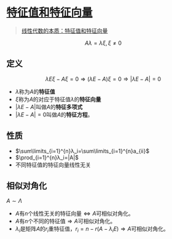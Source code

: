 <link rel='stylesheet' href='../../style/index.css'>
<script src='../../style/index.js'></script>

# [特征值和特征向量](./index.html)

>[线性代数的本质：特征值和特征向量](https://www.bilibili.com/video/av6540378)

$$Aλ=λξ, ξ \neq 0$$

## 定义

$$
    λEξ-Aξ=0
    ⇒ (λE-A)ξ=0
    ⇒ |λE-A|=0
$$

- $λ$称为$A$的**特征值**
- $ξ$称为$A$的对应于特征值$λ$的**特征向量**
- $|λE-A|$叫做$A$的**特征多项式**
- $|λE-A|=0$叫做$A$的**特征方程**。

## 性质

- $\sum\limits_{i=1}^{n}λ_i=\sum\limits_{i=1}^{n}a_{ii}$
- $\prod_{i=1}^{n}λ_i=|A|$
- 不同特征值的特征向量线性无关

## 相似对角化

$A∼Λ$

- $A$有$n$个线性无关的特征向量$⇔A$可相似对角化。
- $A$有$n$个不同的特征值$⇒A$可相似对角化。
- $λ_i$是矩阵$A$的$r_i$重特征值，$r_i=n-r(A-λ_iE)⇒A$可相似对角化。
